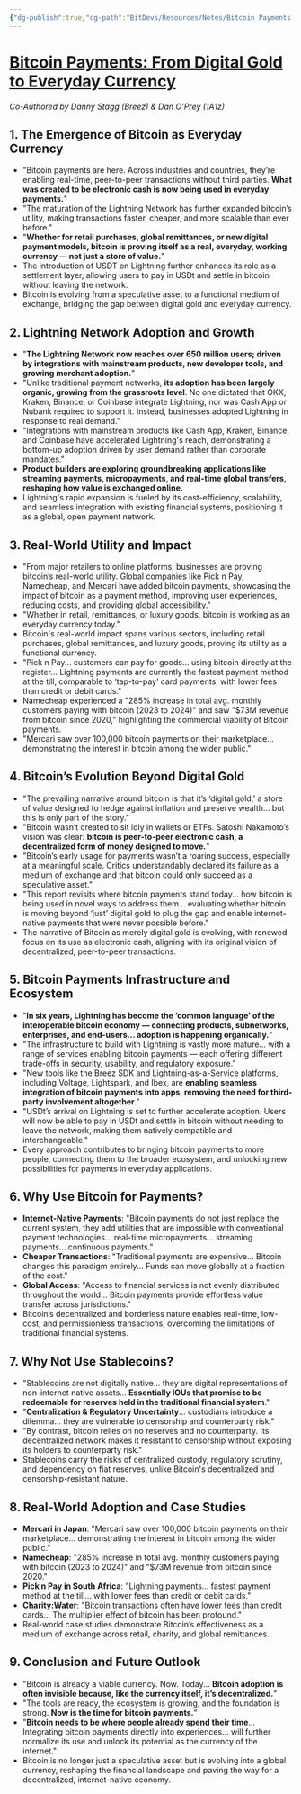 ```yaml
---
{"dg-publish":true,"dg-path":"BitDevs/Resources/Notes/Bitcoin Payments From Digital Gold to Everyday Currency.md","permalink":"/bit-devs/resources/notes/bitcoin-payments-from-digital-gold-to-everyday-currency/","title":"Bitcoin Payments From Digital Gold to Everyday Currency","tags":["bitcoin","bitdevs","socratic-42","lightning","payments"],"noteIcon":"3","created":"2025-02-12T21:20:47.269-10:00","updated":"2025-02-23T20:41:27.253-10:00"}
---
```




# [**Bitcoin Payments: From Digital Gold to Everyday Currency**](https://breez.technology/report/)
_Co-Authored by Danny Stagg (Breez) & Dan O’Prey (1A1z)_

## **1. The Emergence of Bitcoin as Everyday Currency**

- "Bitcoin payments are here. Across industries and countries, they’re enabling real-time, peer-to-peer transactions without third parties. **What was created to be electronic cash is now being used in everyday payments.**"
- "The maturation of the Lightning Network has further expanded bitcoin’s utility, making transactions faster, cheaper, and more scalable than ever before."
- "**Whether for retail purchases, global remittances, or new digital payment models, bitcoin is proving itself as a real, everyday, working currency — not just a store of value.**"
- The introduction of USDT on Lightning further enhances its role as a settlement layer, allowing users to pay in USDt and settle in bitcoin without leaving the network.
- Bitcoin is evolving from a speculative asset to a functional medium of exchange, bridging the gap between digital gold and everyday currency.

## **2. Lightning Network Adoption and Growth**

- "**The Lightning Network now reaches over 650 million users; driven by integrations with mainstream products, new developer tools, and growing merchant adoption.**"
- "Unlike traditional payment networks, **its adoption has been largely organic, growing from the grassroots level**. No one dictated that OKX, Kraken, Binance, or Coinbase integrate Lightning, nor was Cash App or Nubank required to support it. Instead, businesses adopted Lightning in response to real demand."
- "Integrations with mainstream products like Cash App, Kraken, Binance, and Coinbase have accelerated Lightning's reach, demonstrating a bottom-up adoption driven by user demand rather than corporate mandates."
- **Product builders are exploring groundbreaking applications like streaming payments, micropayments, and real-time global transfers, reshaping how value is exchanged online.**
- Lightning's rapid expansion is fueled by its cost-efficiency, scalability, and seamless integration with existing financial systems, positioning it as a global, open payment network.

## **3. Real-World Utility and Impact**

- "From major retailers to online platforms, businesses are proving bitcoin’s real-world utility. Global companies like Pick n Pay, Namecheap, and Mercari have added bitcoin payments, showcasing the impact of bitcoin as a payment method, improving user experiences, reducing costs, and providing global accessibility."
- "Whether in retail, remittances, or luxury goods, bitcoin is working as an everyday currency today."
- Bitcoin's real-world impact spans various sectors, including retail purchases, global remittances, and luxury goods, proving its utility as a functional currency.
- "Pick n Pay... customers can pay for goods... using bitcoin directly at the register... Lightning payments are currently the fastest payment method at the till, comparable to ‘tap-to-pay’ card payments, with lower fees than credit or debit cards."
- Namecheap experienced a "285% increase in total avg. monthly customers paying with bitcoin (2023 to 2024)" and saw "$73M revenue from bitcoin since 2020," highlighting the commercial viability of Bitcoin payments.
- "Mercari saw over 100,000 bitcoin payments on their marketplace... demonstrating the interest in bitcoin among the wider public."

## **4. Bitcoin’s Evolution Beyond Digital Gold**

- "The prevailing narrative around bitcoin is that it’s ‘digital gold,’ a store of value designed to hedge against inflation and preserve wealth... but this is only part of the story."
- "Bitcoin wasn’t created to sit idly in wallets or ETFs. Satoshi Nakamoto’s vision was clear: **bitcoin is peer-to-peer electronic cash, a decentralized form of money designed to move.**"
- "Bitcoin’s early usage for payments wasn’t a roaring success, especially at a meaningful scale. Critics understandably declared its failure as a medium of exchange and that bitcoin could only succeed as a speculative asset."
- "This report revisits where bitcoin payments stand today... how bitcoin is being used in novel ways to address them... evaluating whether bitcoin is moving beyond ‘just’ digital gold to plug the gap and enable internet-native payments that were never possible before."
- The narrative of Bitcoin as merely digital gold is evolving, with renewed focus on its use as electronic cash, aligning with its original vision of decentralized, peer-to-peer transactions.

## **5. Bitcoin Payments Infrastructure and Ecosystem**

- "**In six years, Lightning has become the ‘common language’ of the interoperable bitcoin economy — connecting products, subnetworks, enterprises, and end-users... adoption is happening organically.**"
- "The infrastructure to build with Lightning is vastly more mature... with a range of services enabling bitcoin payments — each offering different trade-offs in security, usability, and regulatory exposure."
- "New tools like the Breez SDK and Lightning-as-a-Service platforms, including Voltage, Lightspark, and Ibex, are **enabling seamless integration of bitcoin payments into apps, removing the need for third-party involvement altogether**."
- "USDt’s arrival on Lightning is set to further accelerate adoption. Users will now be able to pay in USDt and settle in bitcoin without needing to leave the network, making them natively compatible and interchangeable."
- Every approach contributes to bringing bitcoin payments to more people, connecting them to the broader ecosystem, and unlocking new possibilities for payments in everyday applications.

## **6. Why Use Bitcoin for Payments?**

- **Internet-Native Payments**: "Bitcoin payments do not just replace the current system, they add utilities that are impossible with conventional payment technologies... real-time micropayments... streaming payments... continuous payments."
- **Cheaper Transactions**: "Traditional payments are expensive... Bitcoin changes this paradigm entirely... Funds can move globally at a fraction of the cost."
- **Global Access**: "Access to financial services is not evenly distributed throughout the world... Bitcoin payments provide effortless value transfer across jurisdictions."
- Bitcoin’s decentralized and borderless nature enables real-time, low-cost, and permissionless transactions, overcoming the limitations of traditional financial systems.

## **7. Why Not Use Stablecoins?**

- "Stablecoins are not digitally native... they are digital representations of non-internet native assets... **Essentially IOUs that promise to be redeemable for reserves held in the traditional financial system**."
- "**Centralization & Regulatory Uncertainty**... custodians introduce a dilemma... they are vulnerable to censorship and counterparty risk."
- "By contrast, bitcoin relies on no reserves and no counterparty. Its decentralized network makes it resistant to censorship without exposing its holders to counterparty risk."
- Stablecoins carry the risks of centralized custody, regulatory scrutiny, and dependency on fiat reserves, unlike Bitcoin's decentralized and censorship-resistant nature.

## **8. Real-World Adoption and Case Studies**

- **Mercari in Japan**: "Mercari saw over 100,000 bitcoin payments on their marketplace... demonstrating the interest in bitcoin among the wider public."
- **Namecheap**: "285% increase in total avg. monthly customers paying with bitcoin (2023 to 2024)" and "$73M revenue from bitcoin since 2020."
- **Pick n Pay in South Africa**: "Lightning payments... fastest payment method at the till... with lower fees than credit or debit cards."
- **Charity:Water**: "Bitcoin transactions often have lower fees than credit cards... The multiplier effect of bitcoin has been profound."
- Real-world case studies demonstrate Bitcoin’s effectiveness as a medium of exchange across retail, charity, and global remittances.

## **9. Conclusion and Future Outlook**

- "Bitcoin is already a viable currency. Now. Today... **Bitcoin adoption is often invisible because, like the currency itself, it’s decentralized.**"
- "The tools are ready, the ecosystem is growing, and the foundation is strong. **Now is the time for bitcoin payments.**"
- "**Bitcoin needs to be where people already spend their time**... Integrating bitcoin payments directly into experiences... will further normalize its use and unlock its potential as the currency of the internet."
- Bitcoin is no longer just a speculative asset but is evolving into a global currency, reshaping the financial landscape and paving the way for a decentralized, internet-native economy.

